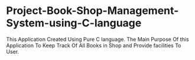 # Project-Book-Shop-Management-System-using-C-language
This Application Created Using Pure C language. The Main Purpose Of this Application To Keep Track Of All Books in Shop and Provide facilities To User.
